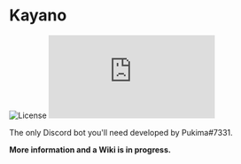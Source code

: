# Kayano
![License](https://img.shields.io/github/license/kayano-bot/kayano?style=for-the-badge)
![package.json dependency version (prod)](https://img.shields.io/github/package-json/dependency-version/kayano-bot/kayano/discord.js?style=for-the-badge)

The only Discord bot you'll need developed by Pukima#7331.

**More information and a Wiki is in progress.**
